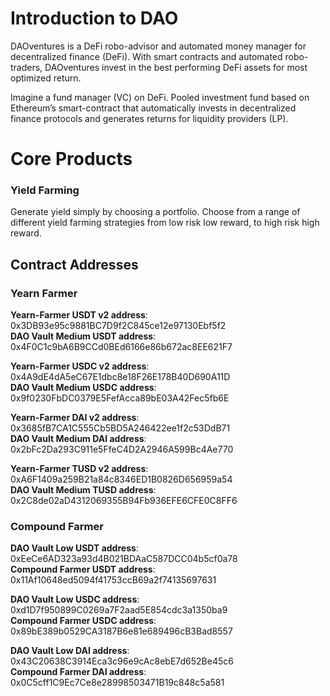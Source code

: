 # Introduction to DAO
DAOventures is a DeFi robo-advisor and automated money manager for decentralized finance (DeFi). With smart contracts and automated robo-traders, DAOventures invest in the best performing DeFi assets for most optimized return.

Imagine a fund manager (VC) on DeFi. Pooled investment fund based on Ethereum’s smart-contract that automatically invests in decentralized finance protocols and generates returns for liquidity providers (LP). 

# Core Products

### Yield Farming
Generate yield simply by choosing a portfolio. Choose from a range of different yield farming strategies from low risk low reward, to high risk high reward.

## Contract Addresses
### Yearn Farmer

**Yearn-Farmer USDT v2 address**:  0x3DB93e95c9881BC7D9f2C845ce12e97130Ebf5f2\
**DAO Vault Medium USDT address**:  0x4F0C1c9bA6B9CCd0BEd6166e86b672ac8EE621F7 

**Yearn-Farmer USDC v2 address**:  0x4A9dE4dA5eC67E1dbc8e18F26E178B40D690A11D \
**DAO Vault Medium USDC address**:  0x9f0230FbDC0379E5FefAcca89bE03A42Fec5fb6E 

**Yearn-Farmer DAI v2 address**:  0x3685fB7CA1C555Cb5BD5A246422ee1f2c53DdB71\
**DAO Vault Medium DAI address**:  0x2bFc2Da293C911e5FfeC4D2A2946A599Bc4Ae770

**Yearn-Farmer TUSD v2 address**:  0xA6F1409a259B21a84c8346ED1B0826D656959a54\
**DAO Vault Medium TUSD address**:  0x2C8de02aD4312069355B94Fb936EFE6CFE0C8FF6

### Compound Farmer
**DAO Vault Low USDT address**: 0xEeCe6AD323a93d4B021BDAaC587DCC04b5cf0a78\
**Compound Farmer USDT address**: 0x11Af10648ed5094f41753ccB69a2f74135697631

**DAO Vault Low USDC address**: 0xd1D7f950899C0269a7F2aad5E854cdc3a1350ba9\
**Compound Farmer USDC address**: 0x89bE389b0529CA3187B6e81e689496cB3Bad8557

**DAO Vault Low DAI address**: 0x43C20638C3914Eca3c96e9cAc8ebE7d652Be45c6\
**Compound Farmer DAI address**: 0x0C5cff1C9Ec7Ce8e28998503471B19c848c5a581
